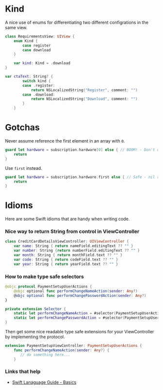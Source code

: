 # Kind

A nice use of enums for differentiating two different configrations in the same view.

```swift
class RequirementsView: UIView {
    enum Kind {
        case register
        case download
    }

    var kind: Kind = .download
}

var ctaText: String? {
        switch kind {
        case .register:
            return NSLocalizedString("Register", comment: "")
        case .download:
            return NSLocalizedString("Download", comment: "")
        }
    }
```


# Gotchas

Never assume reference the first element in an array with `0`. 

```swift
guard let hardware = subscription.hardware[0] else { // BOOM! - Don't do this
    return
}
```
Use `first` instead.
```swift
guard let hardware = subscription.hardware.first else { // Safe - nil return guard fails gracefully
    return
}
```

# Idioms

Here are some Swift idioms that are handy when writing code.

### Nice way to return String from control in ViewController

```swift
class CreditCardDetailsViewController: UIViewController {
    var name: String { return nameField.editingText ?? "" }
    var number: String {return numberField.editingText ?? "" }
    var month: String { return monthField.text ?? "" }
    var code: String { return codeField.text ?? "" }
    var year: String { return yearField.text ?? "" }
```

### How to make type safe selectors

```swift
@objc protocol PaymentSetupUserActions {
    @objc optional func performChangeNameAction(sender: Any?)
    @objc optional func performChangePasswordAction(sender: Any?)
}

private extension Selector {
    static let performChangeNameAction = #selector(PaymentSetupUserActions.performChangeNameAction(sender:))
    static let performChangePasswordAction = #selector(PaymentSetupUserActions.performChangePasswordAction(sender:))
}
```

Then get some nice readable type safe extensions for your ViewController by implementing the protocol.

```swift
extension PaymentSetupViewController: PaymentSetupUserActions {
    func performChangeNameAction(sender: Any?) {
       // do something here...
    }
```

### Links that help

* [Swift Lanaguage Guide - Basics](https://docs.swift.org/swift-book/LanguageGuide/TheBasics.html)

